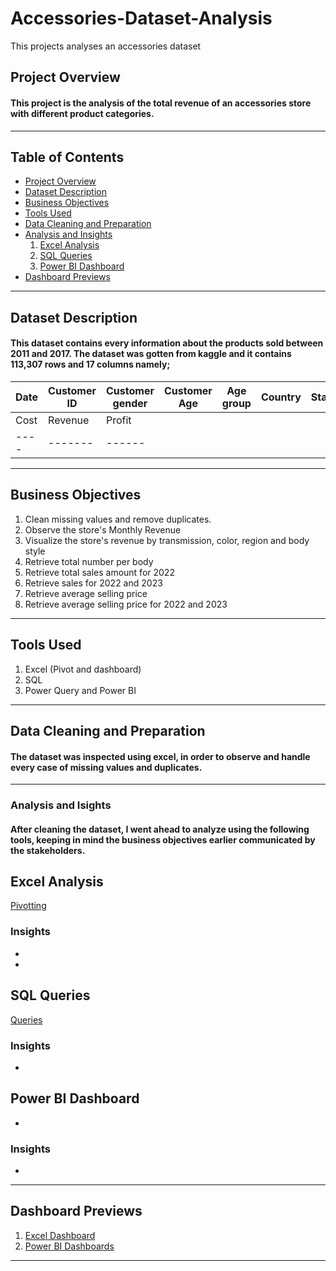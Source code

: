 # Accessories-Dataset-Analysis
This projects analyses an accessories dataset
## Project Overview
#### This project is the analysis of the total revenue of an accessories store with different product categories.
---
## Table of Contents
+ [Project Overview](#project-overview)
+ [Dataset Description](#dataset-description)
+ [Business Objectives](#business-objectives)
+ [Tools Used](#tools-used)
+ [Data Cleaning and Preparation](#data-cleaning-and-preparation)
+ [Analysis and Insights](#analysis-and-insights)
  1. [Excel Analysis](#excel-analysis)
  2. [SQL Queries](#sql-queries)
  3. [Power BI Dashboard](#power-bi-dashboard)
+ [Dashboard Previews](#dashboard-previews)
---
## Dataset Description
#### This dataset contains every information about the products sold between 2011 and 2017. The dataset was gotten from kaggle and it contains 113,307 rows and 17 columns namely;
| Date | Customer ID | Customer gender | Customer Age | Age group | Country | State | Product Category | Subcategory | Product | Frame size | Order quantity | Unit Cost | Unit Price | 
| ---- | ----------- | --------------- | ------------ | --------- | ------- | ----- | ---------------- | ----------- | ------- | ---------- | -------------- | --------- | ---------- |
| Cost | Revenue | Profit |
| ---- | ------- | ------ |



---
## Business Objectives
1. Clean missing values and remove duplicates.
2. Observe the store's Monthly Revenue
3. Visualize the store's revenue by transmission, color, region and body style
4. Retrieve total number per body
5. Retrieve total sales amount for 2022
6. Retrieve sales for 2022 and 2023
7. Retrieve average selling price
8. Retrieve average selling price for 2022 and 2023
---
## Tools Used
1. Excel (Pivot and dashboard)
2. SQL
3. Power Query and Power BI
---
## Data Cleaning and Preparation
#### The dataset was inspected using excel, in order to observe and handle every case of missing values and duplicates.
---
### Analysis and Isights
#### After cleaning the dataset, I went ahead to analyze using the following tools, keeping in mind the business objectives earlier communicated by the stakeholders.
## Excel Analysis
[Pivotting](https://ibb.co/XrDXDZFw)
### Insights
+ 
+ 
## SQL Queries
[Queries](https://ibb.co/JjyXHP84)
### Insights
+ 
## Power BI Dashboard
+ 
### Insights
+ 
---
## Dashboard Previews
1. [Excel Dashboard](https://ibb.co/zVjKmP8S)
2. [Power BI Dashboards]()
---

